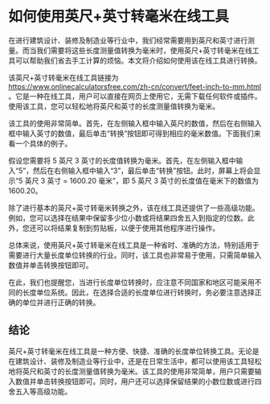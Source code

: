 如何使用英尺+英寸转毫米在线工具
================

在进行建筑设计、装修及制造业等行业中，我们经常需要用到英尺和英寸进行测量。而当我们需要将这些长度测量值转换为毫米时，使用英尺+英寸转毫米在线工具可以帮助我们省去手工计算的烦恼。本文将介绍如何使用该在线工具进行转换。

该英尺+英寸转毫米在线工具链接为 <https://www.onlinecalculatorsfree.com/zh-cn/convert/feet-inch-to-mm.html> 。它是一种在线工具，用户可以直接在网页上使用它，无需下载任何软件或插件。使用该工具，您可以轻松地将英尺和英寸的长度测量值转换为毫米。

该工具的使用非常简单。首先，在左侧输入框中输入英尺的数值，然后在右侧输入框中输入英寸的数值，最后单击“转换”按钮即可得到相应的毫米数值。下面我们来看一个具体的例子。

假设您需要将 5 英尺 3 英寸的长度值转换为毫米。首先，在左侧输入框中输入“5”，然后在右侧输入框中输入“3”，最后单击“转换”按钮。此时，屏幕上将会显示“5 英尺 3 英寸 = 1600.20 毫米”，即 5 英尺 3 英寸的长度值在毫米下的数值为 1600.20。

除了进行基本的英尺+英寸转毫米转换之外，该在线工具还提供了一些高级功能。例如，您可以选择在结果中保留多少位小数或将结果四舍五入到指定的位数。此外，您还可以将结果复制到剪贴板，以便于使用其他程序进行操作。

总体来说，使用英尺+英寸转毫米在线工具是一种省时、准确的方法，特别适用于需要进行大量长度单位转换的行业。同时，该工具也非常易于使用，只需简单输入数值并单击转换按钮即可。

在此，我们也提醒您，当进行长度单位转换时，应注意不同国家和地区可能采用不同的长度单位系统。因此，在选择合适的长度单位进行转换时，务必要注意选择正确的单位并进行正确的转换。

结论
--

英尺+英寸转毫米在线工具是一种方便、快捷、准确的长度单位转换工具。无论是在建筑设计、装修及制造业等行业中，还是在日常生活中，都可以使用该工具轻松地将英尺和英寸的长度测量值转换为毫米。该工具的使用非常简单，用户只需要输入数值并单击转换按钮即可。同时，用户还可以选择保留结果的小数位数或进行四舍五入等高级功能。